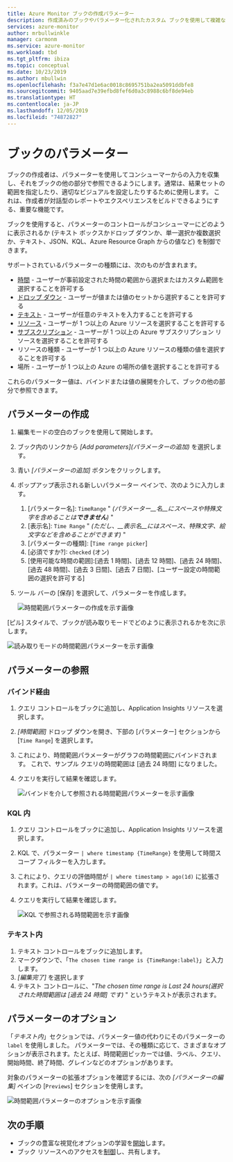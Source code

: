 ```yaml
---
title: Azure Monitor ブックの作成パラメーター
description: 作成済みのブックやパラメーター化されたカスタム ブックを使用して複雑なレポート作成を簡素化します。
services: azure-monitor
author: mrbullwinkle
manager: carmonm
ms.service: azure-monitor
ms.workload: tbd
ms.tgt_pltfrm: ibiza
ms.topic: conceptual
ms.date: 10/23/2019
ms.author: mbullwin
ms.openlocfilehash: f3a7e47d1e6ac0018c8695751ba2ea5091ddbfe8
ms.sourcegitcommit: 9405aad7e39efbd8fef6d0a3c8988c6bf8de94eb
ms.translationtype: HT
ms.contentlocale: ja-JP
ms.lasthandoff: 12/05/2019
ms.locfileid: "74872827"
---
```

# <a name="workbook-parameters"></a>ブックのパラメーター

ブックの作成者は、パラメーターを使用してコンシューマーからの入力を収集し、それをブックの他の部分で参照できるようにします。通常は、結果セットの範囲を指定したり、適切なビジュアルを設定したりするために使用します。 これは、作成者が対話型のレポートやエクスペリエンスをビルドできるようにする、重要な機能です。 

ブックを使用すると、パラメーターのコントロールがコンシューマーにどのように表示されるか (テキスト ボックスかドロップ ダウンか、単一選択か複数選択か、テキスト、JSON、KQL、Azure Resource Graph からの値など) を制御できます。  

サポートされているパラメーターの種類には、次のものが含まれます。
* [時間](workbooks-time.md) - ユーザーが事前設定された時間の範囲から選択またはカスタム範囲を選択することを許可する
* [ドロップ ダウン](workbooks-dropdowns.md) - ユーザーが値または値のセットから選択することを許可する
* [テキスト](workbooks-text.md) - ユーザーが任意のテキストを入力することを許可する
* [リソース](workbooks-resources.md) - ユーザーが 1 つ以上の Azure リソースを選択することを許可する
* [サブスクリプション](workbooks-resources.md) - ユーザーが 1 つ以上の Azure サブスクリプション リソースを選択することを許可する
* リソースの種類 - ユーザーが 1 つ以上の Azure リソースの種類の値を選択することを許可する
* 場所 - ユーザーが 1 つ以上の Azure の場所の値を選択することを許可する

これらのパラメーター値は、バインドまたは値の展開を介して、ブックの他の部分で参照できます。

## <a name="creating-a-parameter"></a>パラメーターの作成
1. 編集モードの空白のブックを使用して開始します。
2. ブック内のリンクから _[Add parameters]\(パラメーターの追加\)_ を選択します。
3. 青い _[パラメーターの追加]_ ボタンをクリックします。
4. ポップアップ表示される新しいパラメーター ペインで、次のように入力します。
    1. [パラメーター名]\: `TimeRange` " *(パラメーター__名__にスペースや特殊文字を含めることは**できません**)* "
    2. [表示名]\: `Time Range` " *(ただし、__表示名__にはスペース、特殊文字、絵文字などを含めることができます)* "
    2. [パラメーターの種類]\: [`Time range picker`]
    3. [必須ですか?]\: `checked` (オン)
    4. [使用可能な時間の範囲]\:[過去 1 時間]、[過去 12 時間]、[過去 24 時間]、[過去 48 時間]、[過去 3 日間]、[過去 7 日間]、[ユーザー設定の時間範囲の選択を許可する]
5. ツール バーの [保存] を選択して、パラメーターを作成します。

   ![時間範囲パラメーターの作成を示す画像](./media/workbooks-parameters/time-settings.png)

[ピル] スタイルで、ブックが読み取りモードでどのように表示されるかを次に示します。

   ![読み取りモードの時間範囲パラメーターを示す画像](./media/workbooks-parameters/parameters-time.png)

## <a name="referencing-a-parameter"></a>パラメーターの参照
### <a name="via-bindings"></a>バインド経由
1. クエリ コントロールをブックに追加し、Application Insights リソースを選択します。
2. _[時間範囲]_ ドロップ ダウンを開き、下部の [パラメーター] セクションから [`Time Range`] を選択します。
3. これにより、時間範囲パラメーターがグラフの時間範囲にバインドされます。 これで、サンプル クエリの時間範囲は [過去 24 時間] になりました。
4. クエリを実行して結果を確認します。

    ![バインドを介して参照される時間範囲パラメーターを示す画像](./media/workbooks-parameters/time-binding.png)

### <a name="in-kql"></a>KQL 内
1. クエリ コントロールをブックに追加し、Application Insights リソースを選択します。
2. KQL で、パラメーター `| where timestamp {TimeRange}` を使用して時間スコープ フィルターを入力します。
3. これにより、クエリの評価時間が `| where timestamp > ago(1d)` に拡張されます。これは、パラメーターの時間範囲の値です。
4. クエリを実行して結果を確認します。

    ![KQL で参照される時間範囲を示す画像](./media/workbooks-parameters/time-in-code.png)

### <a name="in-text"></a>テキスト内 
1. テキスト コントロールをブックに追加します。
2. マークダウンで、「`The chosen time range is {TimeRange:label}`」と入力します。
3. _[編集完了]_ を選択します
4. テキスト コントロールに、"_The chosen time range is Last 24 hours\(選択された時間範囲は [過去 24 時間] です\)_ " というテキストが表示されます。

## <a name="parameter-options"></a>パラメーターのオプション
「_テキスト内_」セクションでは、パラメーター値の代わりにそのパラメーターの `label` を使用しました。 パラメーターでは、その種類に応じて、さまざまなオプションが表示されます。たとえば、時間範囲ピッカーでは値、ラベル、クエリ、開始時間、終了時間、グレインなどのオプションがあります。

対象のパラメーターの拡張オプションを確認するには、次の _[パラメーターの編集]_ ペインの [`Previews`] セクションを使用します。

![時間範囲パラメーターのオプションを示す画像](./media/workbooks-parameters/time-previews.png)

## <a name="next-steps"></a>次の手順

* ブックの豊富な視覚化オプションの学習を[開始](workbooks-visualizations.md)します。
* ブック リソースへのアクセスを[制御](workbooks-access-control.md)し、共有します。
